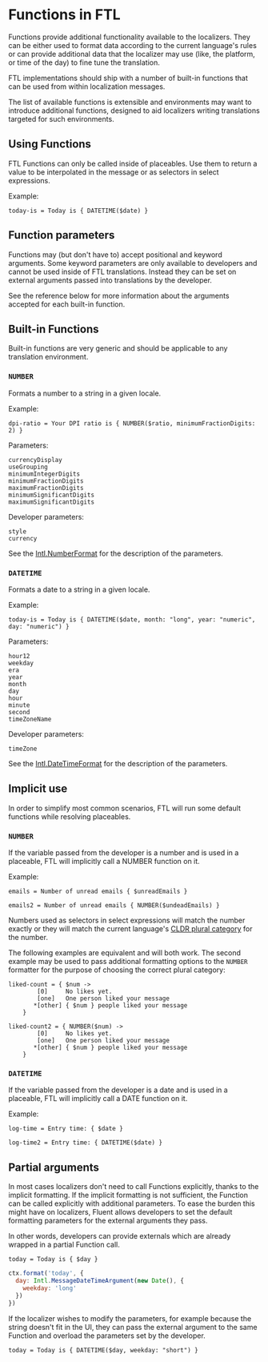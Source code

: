 # Functions in FTL

Functions provide additional functionality available to the localizers. They
can be either used to format data according to the current language's rules or
can provide additional data that the localizer may use (like, the platform, or
time of the day) to fine tune the translation.

FTL implementations should ship with a number of built-in functions that can be
used from within localization messages.

The list of available functions is extensible and environments may want to
introduce additional functions, designed to aid localizers writing translations
targeted for such environments.

## Using Functions

FTL Functions can only be called inside of placeables. Use them to return
a value to be interpolated in the message or as selectors in select
expressions.

Example:
```
today-is = Today is { DATETIME($date) }
```

## Function parameters

Functions may (but don't have to) accept positional and keyword arguments. Some
keyword parameters are only available to developers and cannot be used inside
of FTL translations. Instead they can be set on external arguments passed into
translations by the developer.

See the reference below for more information about the arguments accepted for
each built-in function.

## Built-in Functions

Built-in functions are very generic and should be applicable to any translation
environment.

### `NUMBER`

Formats a number to a string in a given locale.

Example:
```
dpi-ratio = Your DPI ratio is { NUMBER($ratio, minimumFractionDigits: 2) }
```

Parameters:
```
currencyDisplay
useGrouping
minimumIntegerDigits
minimumFractionDigits
maximumFractionDigits
minimumSignificantDigits
maximumSignificantDigits
```

Developer parameters:
```
style
currency
```

See the
[Intl.NumberFormat](https://developer.mozilla.org/en-US/docs/Web/JavaScript/Reference/Global_Objects/NumberFormat)
for the description of the parameters.

### `DATETIME`

Formats a date to a string in a given locale.

Example:
```
today-is = Today is { DATETIME($date, month: "long", year: "numeric", day: "numeric") }
```

Parameters:
```
hour12
weekday
era
year
month
day
hour
minute
second
timeZoneName
```

Developer parameters:
```
timeZone
```

See the [Intl.DateTimeFormat](https://developer.mozilla.org/en-US/docs/Web/JavaScript/Reference/Global_Objects/DateTimeFormat) for the description of the parameters.

## Implicit use

In order to simplify most common scenarios, FTL will run some default functions
while resolving placeables.

### `NUMBER`

If the variable passed from the developer is a number and is used in
a placeable, FTL will implicitly call a NUMBER function on it.

Example:
```
emails = Number of unread emails { $unreadEmails }

emails2 = Number of unread emails { NUMBER($undeadEmails) }
```

Numbers used as selectors in select expressions will match the number exactly
or they will match the current language's [CLDR plural
category](http://www.unicode.org/cldr/charts/30/supplemental/language_plural_rules.html)
for the number.

The following examples are equivalent and will both work. The second example
may be used to pass additional formatting options to the `NUMBER` formatter for
the purpose of choosing the correct plural category:

```
liked-count = { $num ->
        [0]     No likes yet.
        [one]   One person liked your message
       *[other] { $num } people liked your message
    }

liked-count2 = { NUMBER($num) ->
        [0]     No likes yet.
        [one]   One person liked your message
       *[other] { $num } people liked your message
    }
```

### `DATETIME`  

If the variable passed from the developer is a date and is used in a placeable,
FTL will implicitly call a DATE function on it.

Example:
```
log-time = Entry time: { $date }

log-time2 = Entry time: { DATETIME($date) }
```

## Partial arguments

In most cases localizers don't need to call Functions explicitly, thanks to the
implicit formatting. If the implicit formatting is not sufficient, the Function
can be called explicitly with additional parameters.  To ease the burden this
might have on localizers, Fluent allows developers to set the default
formatting parameters for the external arguments they pass.

In other words, developers can provide externals which are already wrapped in
a partial Function call.

```
today = Today is { $day }
```

```javascript
ctx.format('today', {
  day: Intl.MessageDateTimeArgument(new Date(), {
    weekday: 'long'
  })
})
```

If the localizer wishes to modify the parameters, for example because the
string doesn't fit in the UI, they can pass the external argument to the same
Function and overload the parameters set by the developer.

```
today = Today is { DATETIME($day, weekday: "short") }
```
